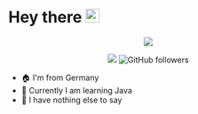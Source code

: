 # Hey there <img src="https://raw.githubusercontent.com/Butterkeks1000/butterkeks1000/main/wave.gif" width="25px">

<p align="center">
 <img src="https://readme-typing-svg.herokuapp.com?color=2076B1&size=20&center=true&vCenter=true&lines=Just+looking+around+a+bit.">
</p>

<p align="center">
 <a href="https://discord.gg/D39kbpUa" alt="Discord" title="Discord Server">
  <img src="https://img.shields.io/discord/515969593638912049?color=404eed&logo=discord&logoColor=white&style=for-the-badge"></a>
 <img alt="GitHub followers" src="https://img.shields.io/github/followers/butterkeks1000?color=954c9b&label=Follower&logo=Github&style=for-the-badge">
</p>

- 🏠 I'm from Germany
- 🌱 Currently I am learning Java
- 🤷 I have nothing else to say
